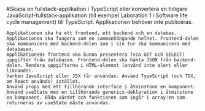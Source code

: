 #Skapa en fullstack-applikation i TypeScript eller konvertera en tidigare JavaScript-fullstack-applikation (till exempel Laboration 1 i Software life cycle management) till TypeScript. Applikationen behöver inte publiceras.

    Applikationen ska ha ett frontend, ett backend och en databas.
    Applikationen ska fungera som en sammanhängande helhet. Frontend-delen ska kommunicera med backend-delen som i sin tur ska kommunicera med databasen.
    Applikationens frontend ska kunna presentera (via GET och SELECT) uppgifter från databasen. Frontend-delen ska hämta JSON från backend-delen. Rendera uppgifterna i HTML-element (använd inte alert eller liknande).
    Varken JavaScript eller JSX får användas. Använd TypeScript (och TSX, om React används) istället.
    Använd props med ett tillhörande interface i åtminstone en komponent.
    Använd useState med en tillhörande generics-deklaration i åtminstone en komponent. Båda värdet och funktionen som ingår i array:en som returneras av useState måste användas.
